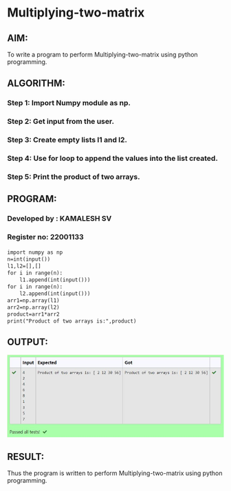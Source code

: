 # Multiplying-two-matrix

## AIM:

To write a program to perform Multiplying-two-matrix using python programming.

## ALGORITHM:

### Step 1: Import Numpy module as np.
### Step 2: Get input from the user.
### Step 3: Create empty lists l1 and l2.
### Step 4: Use for loop to append the values into the list created.
### Step 5: Print the product of two arrays.

## PROGRAM: 
### Developed by : KAMALESH SV
### Register no: 22001133
```
import numpy as np
n=int(input())
l1,l2=[],[]
for i in range(n):
    l1.append(int(input()))
for i in range(n):
    l2.append(int(input()))
arr1=np.array(l1)
arr2=np.array(l2)
product=arr1*arr2
print("Product of two arrays is:",product)
```
## OUTPUT:

![OUTPUT](Screenshot%20from%202022-10-06%2013-48-10.png)

## RESULT:
Thus the program is written to perform Multiplying-two-matrix using python programming.

